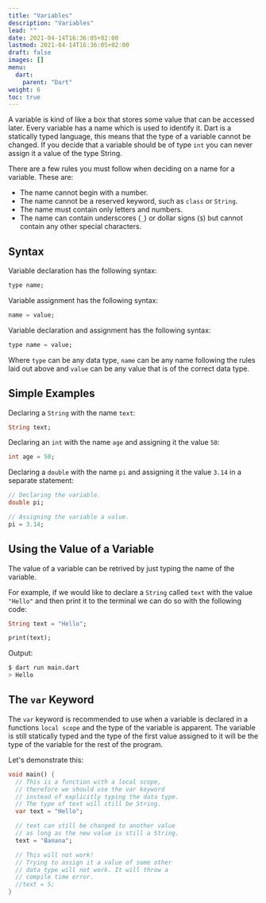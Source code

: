```yaml
---
title: "Variables"
description: "Variables"
lead: ""
date: 2021-04-14T16:36:05+02:00
lastmod: 2021-04-14T16:36:05+02:00
draft: false
images: []
menu: 
  dart:
    parent: "Dart"
weight: 6
toc: true
---
```


A variable is kind of like a box that stores some value that can be accessed later. Every variable has a name which is used to identify it. Dart is a statically typed language, this means that the type of a variable cannot be changed. If you decide that a variable should be of type `int` you can never assign it a value of the type String. 

There are a few rules you must follow when deciding on a name for a variable. These are:

- The name cannot begin with a number.
- The name cannot be a reserved keyword, such as `class` or `String`.
- The name must contain only letters and numbers.
- The name can contain underscores (`_`) or dollar signs (`$`) but cannot contain any other special characters.

## Syntax

Variable declaration has the following syntax:

```dart
type name;
```

Variable assignment has the following syntax:

```dart
name = value;
```

Variable declaration and assignment has the following syntax:

```dart
type name = value;
```

Where `type` can be any data type, `name` can be any name following the rules laid out above and `value` can be any value that is of the correct data type.

## Simple Examples

Declaring a `String` with the name `text`:

```dart
String text;
```

Declaring an `int` with the name `age` and assigning it the value `50`:

```dart
int age = 50;
```

Declaring a `double` with the name `pi` and assigning it the value `3.14` in a separate statement:

```dart
// Declaring the variable.
double pi;

// Assigning the variable a value.
pi = 3.14;
```

## Using the Value of a Variable

The value of a variable can be retrived by just typing the name of the variable.

For example, if we would like to declare a `String` called `text` with the value `"Hello"` and then print it to the terminal we can do so with the following code:

```dart
String text = "Hello";

print(text);
```

Output:

```sh
$ dart run main.dart
> Hello
```

## The `var` Keyword

The `var` keyword is recommended to use when a variable is declared in a functions `local scope` and the type of the variable is apparent. The variable is still statically typed and the type of the first value assigned to it will be the type of the variable for the rest of the program.

Let's demonstrate this:

```dart
void main() {
  // This is a function with a local scope,
  // therefore we should use the var keyword
  // instead of explicitly typing the data type.
  // The type of text will still be String.
  var text = "Hello";

  // text can still be changed to another value
  // as long as the new value is still a String.
  text = "Banana";

  // This will not work!
  // Trying to assign it a value of some other 
  // data type will not work. It will throw a
  // compile time error.
  //text = 5;
}
```
